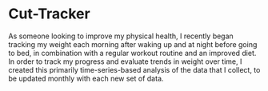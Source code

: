 # Cut-Tracker

As someone looking to improve my physical health, I recently began tracking my weight each morning after waking up and at night before going to bed, in combination with a regular workout routine and an improved diet. In order to track my progress and evaluate trends in weight over time, I created this primarily time-series-based analysis of the data that I collect, to be updated monthly with each new set of data.
